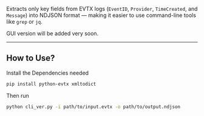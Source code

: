 Extracts only key fields from EVTX logs (`EventID`, `Provider`, `TimeCreated`, and `Message`) into NDJSON format — making it easier to use command-line tools like `grep` or `jq`.

GUI version will be added very soon.

---

## How to Use?
Install the Dependencies needed

```bash
pip install python-evtx xmltodict
````

Then run

```bash
python cli_ver.py -i path/to/input.evtx -o path/to/output.ndjson
````
